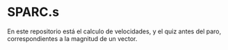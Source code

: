 # SPARC.s
En este repositorio está el calculo de velocidades, y el quiz antes del paro, correspondientes a la magnitud de un vector.
